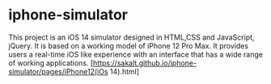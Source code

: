 # iphone-simulator
This project is an iOS 14 simulator designed in HTML,CSS and JavaScript, jQuery. It is based on a working model of iPhone 12 Pro Max. It provides users a real-time iOS like experience with an interface that has a wide range of working applications.
[https://sakalt.github.io/iphone-simulator/pages/iPhone12(iOs 14).html]

